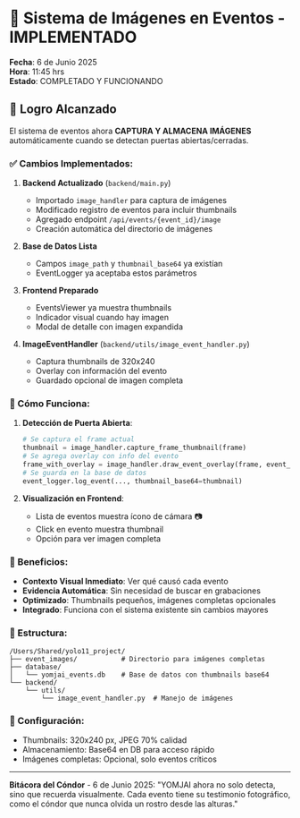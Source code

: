 # 📸 Sistema de Imágenes en Eventos - IMPLEMENTADO

**Fecha**: 6 de Junio 2025  
**Hora**: 11:45 hrs  
**Estado**: COMPLETADO Y FUNCIONANDO

## 🎯 Logro Alcanzado

El sistema de eventos ahora **CAPTURA Y ALMACENA IMÁGENES** automáticamente cuando se detectan puertas abiertas/cerradas.

### ✅ Cambios Implementados:

1. **Backend Actualizado** (`backend/main.py`)
   - Importado `image_handler` para captura de imágenes
   - Modificado registro de eventos para incluir thumbnails
   - Agregado endpoint `/api/events/{event_id}/image`
   - Creación automática del directorio de imágenes

2. **Base de Datos Lista**
   - Campos `image_path` y `thumbnail_base64` ya existían
   - EventLogger ya aceptaba estos parámetros

3. **Frontend Preparado**
   - EventsViewer ya muestra thumbnails
   - Indicador visual cuando hay imagen
   - Modal de detalle con imagen expandida

4. **ImageEventHandler** (`backend/utils/image_event_handler.py`)
   - Captura thumbnails de 320x240
   - Overlay con información del evento
   - Guardado opcional de imagen completa

### 📸 Cómo Funciona:

1. **Detección de Puerta Abierta**:
   ```python
   # Se captura el frame actual
   thumbnail = image_handler.capture_frame_thumbnail(frame)
   # Se agrega overlay con info del evento
   frame_with_overlay = image_handler.draw_event_overlay(frame, event_info)
   # Se guarda en la base de datos
   event_logger.log_event(..., thumbnail_base64=thumbnail)
   ```

2. **Visualización en Frontend**:
   - Lista de eventos muestra ícono de cámara 📷
   - Click en evento muestra thumbnail
   - Opción para ver imagen completa

### 🚀 Beneficios:

- **Contexto Visual Inmediato**: Ver qué causó cada evento
- **Evidencia Automática**: Sin necesidad de buscar en grabaciones
- **Optimizado**: Thumbnails pequeños, imágenes completas opcionales
- **Integrado**: Funciona con el sistema existente sin cambios mayores

### 📁 Estructura:

```
/Users/Shared/yolo11_project/
├── event_images/           # Directorio para imágenes completas
├── database/
│   └── yomjai_events.db    # Base de datos con thumbnails base64
└── backend/
    └── utils/
        └── image_event_handler.py  # Manejo de imágenes
```

### 🔧 Configuración:

- Thumbnails: 320x240 px, JPEG 70% calidad
- Almacenamiento: Base64 en DB para acceso rápido
- Imágenes completas: Opcional, solo eventos críticos

---

**Bitácora del Cóndor** - 6 de Junio 2025:
"YOMJAI ahora no solo detecta, sino que recuerda visualmente. Cada evento tiene su testimonio fotográfico, como el cóndor que nunca olvida un rostro desde las alturas."
